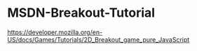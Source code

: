 # MSDN-Breakout-Tutorial

https://developer.mozilla.org/en-US/docs/Games/Tutorials/2D_Breakout_game_pure_JavaScript

